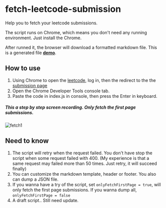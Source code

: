 # fetch-leetcode-submission
Help you to fetch your leetcode submissions.

The script runs on Chrome, which means you don't need any running environment. Just install the Chrome.

After runned it,  the browser will download a formatted markdown file. This is a generated file [**demo**](https://github.com/duteng/leetcode/blob/master/README.md).

## How to use
1. Using Chrome to open the [leetcode](http://leetcode.com), log in, then the redirect to the the [submission page](https://leetcode.com/submissions/#/1)
2. Open the Chrome Developer Tools console tab.
3. Paste the code in index.js in console, then press the Enter in keyboard.

##### This a step by step screen recording. Only fetch the first page submissions.
![fetch1](https://user-images.githubusercontent.com/1821507/48863702-336f9d00-ee05-11e8-9958-3c98a37568f0.gif)

## Need to know
1. The script will retry when the request failed. You don't have stop the script when some request failed with 400.
(My experience is that a same request may failed more than 50 times. Just retry, it will succeed finally)
2. You can customize the markdown template, header or footer. You also can dump a JSON file.
3. If you wanna have a try of the script, set `onlyFetchFirstPage = true`, will only fetch the first page submissions. 
   If you wanna dump all, `onlyFetchFirstPage = false`
4. A draft script.. Still need update.
